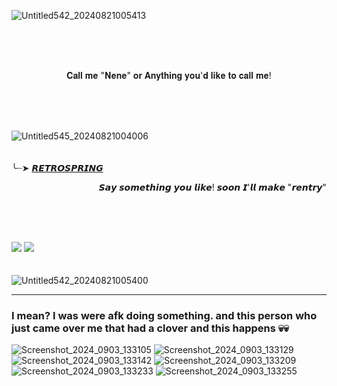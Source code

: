 ![Untitled542_20240821005413](https://github.com/user-attachments/assets/c4d61e05-e6f0-46e5-92e4-87feb03c8599)

<br/><br/><br/>
<p align="center">
𝐂𝐚𝐥𝐥 𝐦𝐞 "𝐍𝐞𝐧𝐞" 𝐨𝐫 𝐀𝐧𝐲𝐭𝐡𝐢𝐧𝐠 𝐲𝐨𝐮'𝐝 𝐥𝐢𝐤𝐞 𝐭𝐨 𝐜𝐚𝐥𝐥 𝐦𝐞! 
</p>
<br/><br/><br/>

![Untitled545_20240821004006](https://github.com/user-attachments/assets/f4804e01-b3e9-4e40-995e-de25a7711d22)
<br/><br/><br/>
╰┈➤ [𝙍𝙀𝙏𝙍𝙊𝙎𝙋𝙍𝙄𝙉𝙂](https://retrospring.net/@Kusanasgi) <p align="right">
𝙎𝙖𝙮 𝙨𝙤𝙢𝙚𝙩𝙝𝙞𝙣𝙜 𝙮𝙤𝙪 𝙡𝙞𝙠𝙚! 𝙨𝙤𝙤𝙣 𝙄'𝙡𝙡 𝙢𝙖𝙠𝙚 "𝙧𝙚𝙣𝙩𝙧𝙮" 
</p>
<br/><br/><br/>

![](https://komarev.com/ghpvc/KusanaArts&color=ccc0e8)
![](https://komarev.com/ghpvc/?username=KusanaArts&label=𝐖𝐞𝐥𝐜𝐨𝐦𝐞!&color=87cefa)
<br/><br/><br/>
![Untitled542_20240821005400](https://github.com/user-attachments/assets/923b56ce-8048-401c-bcf1-2826ff3295db)

------------------

### I mean? I was were afk doing something. and this person who just came over me that had a clover and this happens 💀💀

![Screenshot_2024_0903_133105](https://github.com/user-attachments/assets/429f276b-60e9-4910-9c60-24435557e0a7)
![Screenshot_2024_0903_133129](https://github.com/user-attachments/assets/c37d04c8-81e6-470b-ade3-a7c0784cb37c)
![Screenshot_2024_0903_133142](https://github.com/user-attachments/assets/66a2c0e0-4cc8-4741-828e-ffb795c0cb8c)
![Screenshot_2024_0903_133209](https://github.com/user-attachments/assets/3eb50253-948e-439f-b6fb-e1038bcd9a27)
![Screenshot_2024_0903_133233](https://github.com/user-attachments/assets/999f3aad-a60f-412c-986d-65ee7f0c6eb5)
![Screenshot_2024_0903_133255](https://github.com/user-attachments/assets/58fa665a-a50b-4bcc-a6ae-8531b1e8b866)
<br/><br/><br/>

